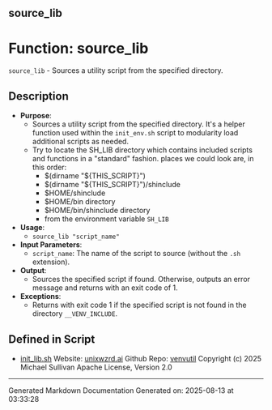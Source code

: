 ## source_lib
# Function: source_lib
 `source_lib` - Sources a utility script from the specified directory.
## Description
- **Purpose**: 
  - Sources a utility script from the specified directory. It's a helper function used within the
   `init_env.sh` script to modularity load additional scripts as needed.
  - Try to locate the SH_LIB directory which contains included scripts and functions in a
    "standard" fashion. places we could look are, in this order:
    - $(dirname "${THIS_SCRIPT}")
    - $(dirname "${THIS_SCRIPT}")/shinclude
    - $HOME/shinclude
    - $HOME/bin directory
    - $HOME/bin/shinclude directory
    - from the environment variable `SH_LIB`
- **Usage**: 
  - `source_lib "script_name"`
- **Input Parameters**: 
  - `script_name`: The name of the script to source (without the `.sh` extension).
- **Output**: 
  - Sources the specified script if found. Otherwise, outputs an error message and returns with
    an exit code of 1.
- **Exceptions**: 
  - Returns with exit code 1 if the specified script is not found in the directory `__VENV_INCLUDE`.

## Defined in Script

* [init_lib.sh](../init_lib_sh.md)
Website: [unixwzrd.ai](https://unixwzrd.ai)
Github Repo: [venvutil](https://github.com/unixwzrd/venvutil)
Copyright (c) 2025 Michael Sullivan
Apache License, Version 2.0

---

Generated Markdown Documentation
Generated on: 2025-08-13 at 03:33:28

